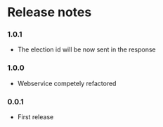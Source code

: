 # Release notes 

### 1.0.1

* The election id will be now sent in the response

### 1.0.0

* Webservice competely refactored

### 0.0.1

* First release
